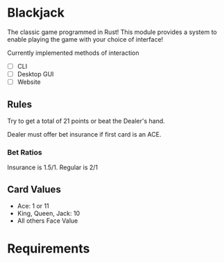 # Blackjack

The classic game programmed in Rust!
This module provides a system to enable playing the game with your choice of interface!

Currently implemented methods of interaction

- [ ] CLI
- [ ] Desktop GUI
- [ ] Website
 
## Rules

Try to get a total of 21 points or beat the Dealer's hand.

Dealer must offer bet insurance if first card is an ACE.

### Bet Ratios

Insurance is 1.5/1.
Regular is 2/1


## Card Values

- Ace: 1 or 11
- King, Queen, Jack: 10
- All others Face Value

# Requirements

